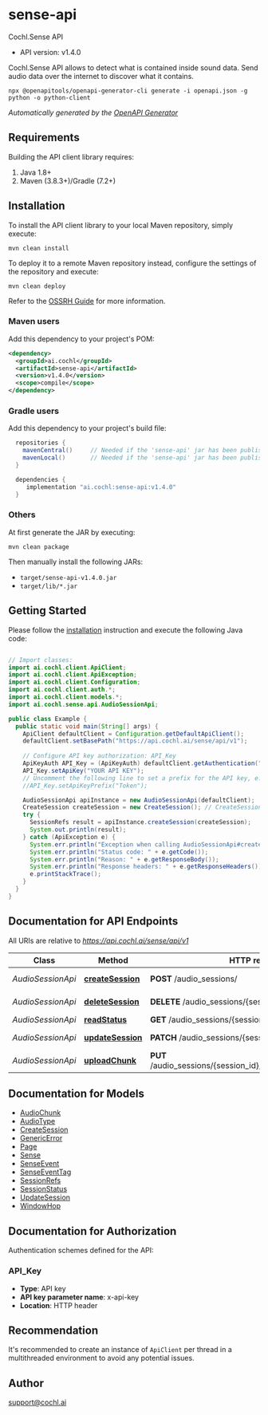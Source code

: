 # sense-api

Cochl.Sense API
- API version: v1.4.0

Cochl.Sense API allows to detect what is contained inside sound data. Send audio
data over the internet to discover what it contains.

```
npx @openapitools/openapi-generator-cli generate -i openapi.json -g python -o python-client
```



*Automatically generated by the [OpenAPI Generator](https://openapi-generator.tech)*


## Requirements

Building the API client library requires:
1. Java 1.8+
2. Maven (3.8.3+)/Gradle (7.2+)

## Installation

To install the API client library to your local Maven repository, simply execute:

```shell
mvn clean install
```

To deploy it to a remote Maven repository instead, configure the settings of the repository and execute:

```shell
mvn clean deploy
```

Refer to the [OSSRH Guide](http://central.sonatype.org/pages/ossrh-guide.html) for more information.

### Maven users

Add this dependency to your project's POM:

```xml
<dependency>
  <groupId>ai.cochl</groupId>
  <artifactId>sense-api</artifactId>
  <version>v1.4.0</version>
  <scope>compile</scope>
</dependency>
```

### Gradle users

Add this dependency to your project's build file:

```groovy
  repositories {
    mavenCentral()     // Needed if the 'sense-api' jar has been published to maven central.
    mavenLocal()       // Needed if the 'sense-api' jar has been published to the local maven repo.
  }

  dependencies {
     implementation "ai.cochl:sense-api:v1.4.0"
  }
```

### Others

At first generate the JAR by executing:

```shell
mvn clean package
```

Then manually install the following JARs:

* `target/sense-api-v1.4.0.jar`
* `target/lib/*.jar`

## Getting Started

Please follow the [installation](#installation) instruction and execute the following Java code:

```java

// Import classes:
import ai.cochl.client.ApiClient;
import ai.cochl.client.ApiException;
import ai.cochl.client.Configuration;
import ai.cochl.client.auth.*;
import ai.cochl.client.models.*;
import ai.cochl.sense.api.AudioSessionApi;

public class Example {
  public static void main(String[] args) {
    ApiClient defaultClient = Configuration.getDefaultApiClient();
    defaultClient.setBasePath("https://api.cochl.ai/sense/api/v1");
    
    // Configure API key authorization: API_Key
    ApiKeyAuth API_Key = (ApiKeyAuth) defaultClient.getAuthentication("API_Key");
    API_Key.setApiKey("YOUR API KEY");
    // Uncomment the following line to set a prefix for the API key, e.g. "Token" (defaults to null)
    //API_Key.setApiKeyPrefix("Token");

    AudioSessionApi apiInstance = new AudioSessionApi(defaultClient);
    CreateSession createSession = new CreateSession(); // CreateSession | 
    try {
      SessionRefs result = apiInstance.createSession(createSession);
      System.out.println(result);
    } catch (ApiException e) {
      System.err.println("Exception when calling AudioSessionApi#createSession");
      System.err.println("Status code: " + e.getCode());
      System.err.println("Reason: " + e.getResponseBody());
      System.err.println("Response headers: " + e.getResponseHeaders());
      e.printStackTrace();
    }
  }
}

```

## Documentation for API Endpoints

All URIs are relative to *https://api.cochl.ai/sense/api/v1*

Class | Method | HTTP request | Description
------------ | ------------- | ------------- | -------------
*AudioSessionApi* | [**createSession**](docs/AudioSessionApi.md#createSession) | **POST** /audio_sessions/ | Create Session
*AudioSessionApi* | [**deleteSession**](docs/AudioSessionApi.md#deleteSession) | **DELETE** /audio_sessions/{session_id} | Delete Session
*AudioSessionApi* | [**readStatus**](docs/AudioSessionApi.md#readStatus) | **GET** /audio_sessions/{session_id}/status | Read Status
*AudioSessionApi* | [**updateSession**](docs/AudioSessionApi.md#updateSession) | **PATCH** /audio_sessions/{session_id} | Update Session
*AudioSessionApi* | [**uploadChunk**](docs/AudioSessionApi.md#uploadChunk) | **PUT** /audio_sessions/{session_id}/chunks/{chunk_sequence} | Upload Chunk


## Documentation for Models

 - [AudioChunk](docs/AudioChunk.md)
 - [AudioType](docs/AudioType.md)
 - [CreateSession](docs/CreateSession.md)
 - [GenericError](docs/GenericError.md)
 - [Page](docs/Page.md)
 - [Sense](docs/Sense.md)
 - [SenseEvent](docs/SenseEvent.md)
 - [SenseEventTag](docs/SenseEventTag.md)
 - [SessionRefs](docs/SessionRefs.md)
 - [SessionStatus](docs/SessionStatus.md)
 - [UpdateSession](docs/UpdateSession.md)
 - [WindowHop](docs/WindowHop.md)


## Documentation for Authorization

Authentication schemes defined for the API:
### API_Key

- **Type**: API key
- **API key parameter name**: x-api-key
- **Location**: HTTP header


## Recommendation

It's recommended to create an instance of `ApiClient` per thread in a multithreaded environment to avoid any potential issues.

## Author

support@cochl.ai

